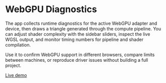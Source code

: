 # WebGPU Diagnostics

The app collects runtime diagnostics for the active WebGPU adapter and device,
then draws a triangle generated through the compute pipeline. You can adjust
shader complexity with the sidebar sliders, inspect the live WGSL output, and
monitor timing numbers for pipeline and shader compilation.

Use it to confirm WebGPU support in different browsers, compare limits between
machines, or reproduce driver issues without building a full project.

[Live demo](https://hugodaniel.com/pages/webgpu-diagnostics/)
